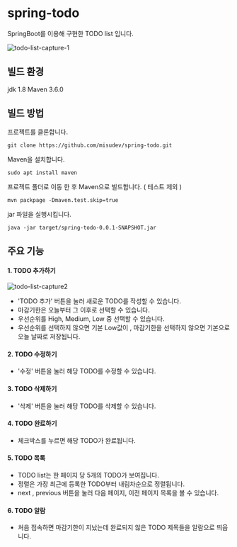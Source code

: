 # spring-todo
SpringBoot를 이용해 구현한 TODO list 입니다.

![todo-list-capture-1](https://user-images.githubusercontent.com/45555378/58020103-262c3480-7b42-11e9-86ce-83bfeb9c9a2c.png)

## 빌드 환경
jdk 1.8
Maven 3.6.0

## 빌드 방법 
 프로젝트를 클론합니다.
 ~~~
 git clone https://github.com/misudev/spring-todo.git
 ~~~
 
 Maven을 설치합니다.
 
 ~~~
 sudo apt install maven
 ~~~
 
 프로젝트 폴더로 이동 한 후 Maven으로 빌드합니다. ( 테스트 제외 )
 
 ~~~
 mvn packpage -Dmaven.test.skip=true
 ~~~
 
 jar 파일을 실행시킵니다.
 
 ~~~
 java -jar target/spring-todo-0.0.1-SNAPSHOT.jar
 ~~~
 
 
## 주요 기능
 #### 1. TODO 추가하기
![todo-list-capture2](https://user-images.githubusercontent.com/45555378/58021882-25e26800-7b47-11e9-9346-35127e527ae3.png)
 * 'TODO 추가' 버튼을 눌러 새로운 TODO를 작성할 수 있습니다.
 * 마감기한은 오늘부터 그 이후로 선택할 수 있습니다.
 * 우선순위를 High, Medium, Low 중 선택할 수 있습니다.
 * 우선순위를 선택하지 않으면 기본 Low값이 , 마감기한을 선택하지 않으면 기본으로 오늘 날짜로 저장됩니다.
 #### 2. TODO 수정하기
 * '수정' 버튼을 눌러 해당 TODO를 수정할 수 있습니다.
 #### 3. TODO 삭제하기
 * '삭제' 버튼을 눌러 해당 TODO를 삭제할 수 있습니다.
 #### 4. TODO 완료하기
 * 체크박스를 누르면 해당 TODO가 완료됩니다.
 #### 5. TODO 목록
 * TODO list는 한 페이지 당 5개의 TODO가 보여집니다.
 * 정렬은 가장 최근에 등록한 TODO부터 내림차순으로 정렬됩니다.
 * next , previous 버튼을 눌러 다음 페이지, 이전 페이지 목록을 볼 수 있습니다.
#### 6. TODO 알람
 * 처음 접속하면 마감기한이 지났는데 완료되지 않은 TODO 제목들을 알람으로 띄웁니다.
